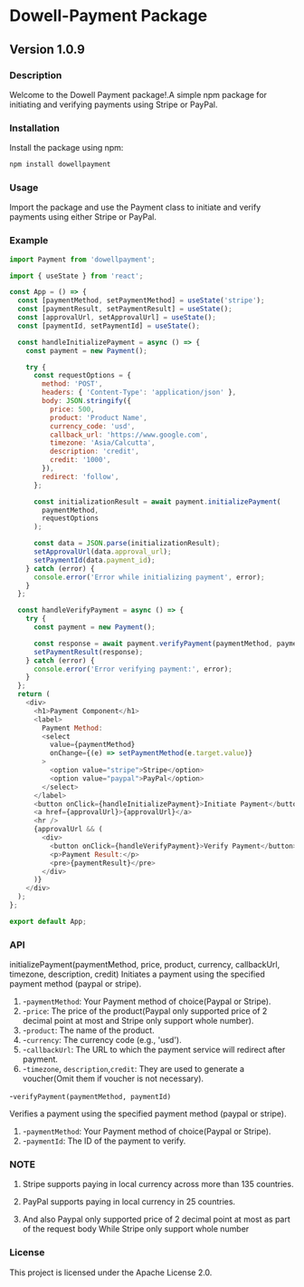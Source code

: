 # Dowell-Payment Package

## Version 1.0.9

### Description

Welcome to the Dowell Payment package!.A simple npm package for initiating and verifying payments using Stripe or PayPal.

### Installation

Install the package using npm:

```bash
npm install dowellpayment
```

### Usage

Import the package and use the Payment class to initiate and verify payments using either Stripe or PayPal.

### Example

```javascript
import Payment from 'dowellpayment';

import { useState } from 'react';

const App = () => {
  const [paymentMethod, setPaymentMethod] = useState('stripe');
  const [paymentResult, setPaymentResult] = useState();
  const [approvalUrl, setApprovalUrl] = useState();
  const [paymentId, setPaymentId] = useState();

  const handleInitializePayment = async () => {
    const payment = new Payment();

    try {
      const requestOptions = {
        method: 'POST',
        headers: { 'Content-Type': 'application/json' },
        body: JSON.stringify({
          price: 500,
          product: 'Product Name',
          currency_code: 'usd',
          callback_url: 'https://www.google.com',
          timezone: 'Asia/Calcutta',
          description: 'credit',
          credit: '1000',
        }),
        redirect: 'follow',
      };

      const initializationResult = await payment.initializePayment(
        paymentMethod,
        requestOptions
      );

      const data = JSON.parse(initializationResult);
      setApprovalUrl(data.approval_url);
      setPaymentId(data.payment_id);
    } catch (error) {
      console.error('Error while initializing payment', error);
    }
  };

  const handleVerifyPayment = async () => {
    try {
      const payment = new Payment();

      const response = await payment.verifyPayment(paymentMethod, paymentId);
      setPaymentResult(response);
    } catch (error) {
      console.error('Error verifying payment:', error);
    }
  };
  return (
    <div>
      <h1>Payment Component</h1>
      <label>
        Payment Method:
        <select
          value={paymentMethod}
          onChange={(e) => setPaymentMethod(e.target.value)}
        >
          <option value="stripe">Stripe</option>
          <option value="paypal">PayPal</option>
        </select>
      </label>
      <button onClick={handleInitializePayment}>Initiate Payment</button>
      <a href={approvalUrl}>{approvalUrl}</a>
      <hr />
      {approvalUrl && (
        <div>
          <button onClick={handleVerifyPayment}>Verify Payment</button>
          <p>Payment Result:</p>
          <pre>{paymentResult}</pre>
        </div>
      )}
    </div>
  );
};

export default App;

```

### API

initializePayment(paymentMethod, price, product, currency, callbackUrl, timezone, description, credit)
Initiates a payment using the specified payment method (paypal or stripe).

1. -`paymentMethod`: Your Payment method of choice(Paypal or Stripe).
2. -`price`: The price of the product(Paypal only supported price of 2 decimal point at most and Stripe only support whole number).
3. -`product`: The name of the product.
4. -`currency`: The currency code (e.g., 'usd').
5. -`callbackUrl`: The URL to which the payment service will redirect after payment.
6. -`timezone`, `description`,`credit`: They are used to generate a voucher(Omit them if voucher is not necessary).

-`verifyPayment(paymentMethod, paymentId)`

Verifies a payment using the specified payment method (paypal or stripe).

1. -`paymentMethod`: Your Payment method of choice(Paypal or Stripe).
2. -`paymentId`: The ID of the payment to verify.

### NOTE

1. Stripe supports paying in local currency across more than 135 countries.

2. PayPal supports paying in local currency in 25 countries.

3. And also Paypal only supported price of 2 decimal point at most as part of the request body While Stripe only support whole number

### License

This project is licensed under the Apache License 2.0.
